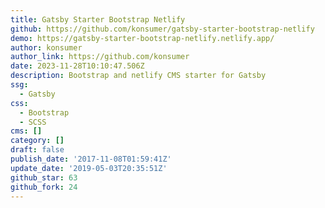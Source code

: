 ```yaml
---
title: Gatsby Starter Bootstrap Netlify
github: https://github.com/konsumer/gatsby-starter-bootstrap-netlify
demo: https://gatsby-starter-bootstrap-netlify.netlify.app/
author: konsumer
author_link: https://github.com/konsumer
date: 2023-11-28T10:10:47.506Z
description: Bootstrap and netlify CMS starter for Gatsby
ssg:
  - Gatsby
css:
  - Bootstrap
  - SCSS
cms: []
category: []
draft: false
publish_date: '2017-11-08T01:59:41Z'
update_date: '2019-05-03T20:35:51Z'
github_star: 63
github_fork: 24
---
```

